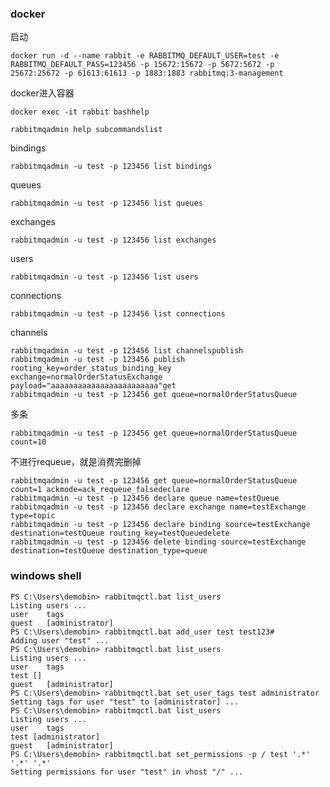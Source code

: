 
### docker 
启动

`docker run -d --name rabbit -e RABBITMQ_DEFAULT_USER=test -e RABBITMQ_DEFAULT_PASS=123456 -p 15672:15672 -p 5672:5672 -p 25672:25672 -p 61613:61613 -p 1883:1883 rabbitmq:3-management`

docker进入容器

`docker exec -it rabbit bashhelp`

`rabbitmqadmin help subcommandslist`

bindings

`rabbitmqadmin -u test -p 123456 list bindings`

queues

`rabbitmqadmin -u test -p 123456 list queues`

exchanges

`rabbitmqadmin -u test -p 123456 list exchanges`

users

`rabbitmqadmin -u test -p 123456 list users`

connections

`rabbitmqadmin -u test -p 123456 list connections`

channels

```
rabbitmqadmin -u test -p 123456 list channelspublish
rabbitmqadmin -u test -p 123456 publish routing_key=order_status_binding_key exchange=normalOrderStatusExchange payload="aaaaaaaaaaaaaaaaaaaaaaaa"get
rabbitmqadmin -u test -p 123456 get queue=normalOrderStatusQueue
```

多条

`rabbitmqadmin -u test -p 123456 get queue=normalOrderStatusQueue count=10`

不进行requeue，就是消费完删掉
```
rabbitmqadmin -u test -p 123456 get queue=normalOrderStatusQueue count=1 ackmode=ack_requeue_falsedeclare
rabbitmqadmin -u test -p 123456 declare queue name=testQueue
rabbitmqadmin -u test -p 123456 declare exchange name=testExchange type=topic
rabbitmqadmin -u test -p 123456 declare binding source=testExchange destination=testQueue routing_key=testQueuedelete
rabbitmqadmin -u test -p 123456 delete binding source=testExchange destination=testQueue destination_type=queue
```

### windows shell
```
PS C:\Users\demobin> rabbitmqctl.bat list_users
Listing users ...
user    tags
guest   [administrator]
PS C:\Users\demobin> rabbitmqctl.bat add_user test test123#
Adding user "test" ...
PS C:\Users\demobin> rabbitmqctl.bat list_users
Listing users ...
user    tags
test []
guest   [administrator]
PS C:\Users\demobin> rabbitmqctl.bat set_user_tags test administrator
Setting tags for user "test" to [administrator] ...
PS C:\Users\demobin> rabbitmqctl.bat list_users
Listing users ...
user    tags
test [administrator]
guest   [administrator]
PS C:\Users\demobin> rabbitmqctl.bat set_permissions -p / test '.*' '.*' '.*'
Setting permissions for user "test" in vhost "/" ...
```

